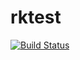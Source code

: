 # rktest

[![Build Status](https://travis-ci.org/R8800/rktest.svg?branch=master)](https://travis-ci.org/R8800/rktest)


